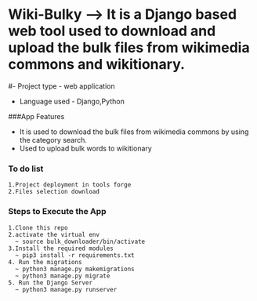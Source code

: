# Wiki-Bulky --> It is a Django based web tool used to download and upload the bulk files from wikimedia commons and wikitionary.

#- Project type - web application
- Language used - Django,Python

###App Features
- It is used to download the bulk files from wikimedia commons by using the category search.
- Used to upload bulk words to wikitionary


### To do list
```
1.Project deployment in tools forge
2.Files selection download
```

### Steps to Execute the App
```
1.Clone this repo
2.activate the virtual env
  ~ source bulk_downloader/bin/activate
3.Install the required modules
  ~ pip3 install -r requirements.txt 
4. Run the migrations
  ~ python3 manage.py makemigrations
  ~ python3 manage.py migrate
5. Run the Django Server
  ~ python3 manage.py runserver
  
```







